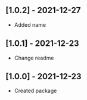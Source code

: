 ## [1.0.2] - 2021-12-27

- Added name

## [1.0.1] - 2021-12-23

- Change readme

## [1.0.0] - 2021-12-23

- Created package
